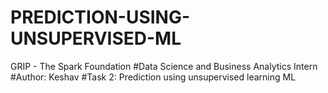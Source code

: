 # PREDICTION-USING-UNSUPERVISED-ML
GRIP - The Spark Foundation #Data Science and Business Analytics Intern #Author: Keshav #Task 2: Prediction using unsupervised learning ML
